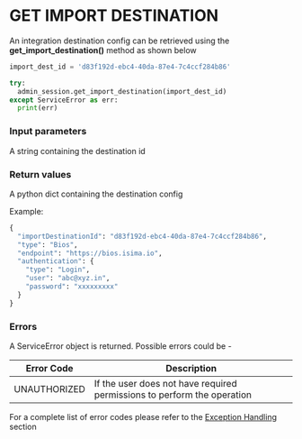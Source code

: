 # GET IMPORT DESTINATION

An integration destination config can be retrieved using the **get_import_destination()** method as shown below

```python
import_dest_id = 'd83f192d-ebc4-40da-87e4-7c4ccf284b86'

try:
  admin_session.get_import_destination(import_dest_id)
except ServiceError as err:
  print(err)
```
### Input parameters
A string containing the destination id

### Return values
A python dict containing the destination config

Example:
```python
{
  "importDestinationId": "d83f192d-ebc4-40da-87e4-7c4ccf284b86",
  "type": "Bios",
  "endpoint": "https://bios.isima.io",
  "authentication": {
    "type": "Login",
    "user": "abc@xyz.in",
    "password": "xxxxxxxxx"
  }
}
```
### Errors

A ServiceError object is returned. Possible errors could be -

| Error Code   | Description                                                             |
| ------------ | ----------------------------------------------------------------------- |
| UNAUTHORIZED | If the user does not have required permissions to perform the operation |

For a complete list of error codes please refer to the [Exception Handling](https://bios.isima.io/docs/content/developer-guide/exceptions) section

